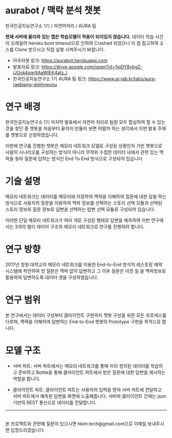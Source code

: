 # aurabot / 맥락 분석 챗봇
한국인공지능연구소 1기 / 자연어처리 / AURA 팀

<strong>현재 서버에 올라와 있는 앱은 학습모델이 적용이 되어있지 않습니다.</strong>
데이터 학습 시간이 오래걸려  heroku boot timeout으로 인하여 Crashed 되었으니 이 점 참고하여 소스를 Clone 받으시고 직접 실행 시켜주시기 바랍니다.
- 아우라봇 링크: <https://aurabot.herokuapp.com>
- 발표자료 링크: https://drive.google.com/open?id=1ipDY8ybgZ-iJGok4qqr9AaWIEK4atz_l
- 한국인공지능연구소 1기 AURA 팀 링크: https://www.ai-lab.kr/labs/aura-raebjang-gimhyeonu

# 연구 배경
한국인공지능연구소 1기 마지막 발표에서 자연어 처리로 팀원 모두 합심하여 할 수 있는 것을 찾던 중 챗봇을 처음부터 끝까지 만들어 보면 어떨까 하는 생각에서 이번 발표 주제를 챗봇으로 선정하였습니다.

이번에 연구를 진행한 챗봇은 메모리 네트워크 모델로 구성된 상황인지 기반 챗봇으로 사람이 시나리오를 구성하는 방식이 아니라 무작위 수집한 데이터 내에서 관련 있는 맥락을 찾아 질문에 답하는 방식인 End To End 방식으로 구성되어 있습니다

# 기술 설명
메모리 네트워크는 데이터를 메모리에 저장하여 맥락을 이해하여 질문에 대한 답을 하는 방식으로 사용자의 질문을 이용하여 맥락 정보를 선택하는 스토리 선택 모듈과 선택된 스토리 정보와 질문 정보로 답변을 선택하는 탑변 선택 모듈로 구성되어 있습니다.

이러한 단일 메모리 네트워크가 여러 개로 구성된 형태로 답변을 예측하여 이번 연구에서는 3개의 멀티 레이어 구조의 메모리 네트워크로 연구를 진행하려 합니다.

# 연구 방향
2017년 창원 대학교의 메모리 네트워크를 이용한 End-to-End 방식의 레스토랑 예약 시스템에 착안하여 첫 질문은 맥락 없이 답변하고 그 이후 질문은 이전 질 을 맥락정보로 활용하여 답변하도록 데이터 셋을 구성하였습니다.

# 연구 범위
본 연구에서는 데이터 구성부터 클라이언트 구현까지 챗봇 구성을 위한 모든 프로세스를 다루며, 맥락을 이해하여 답변하는 End-to-End 챗봇의 Prototype 구현을 목적으로 합니다.

# 모델 구조
- 서버 파트: 서버 파트에서는 메모리 네트워크를 통해 미리 정의된 데이터를 학습하고 준비하고 Bottle을 통해 클라이언트 파트에서 받은 질문에 대한 답변을 제시하는 역할을 합니다.

- 클라이언트 파트: 클라이언트 파트는 사용자의 입력을 받아 서버 파트에 전달하고 서버 파트에서 예측된 답변을 화면에 노출해줍니다. 서버와 클라이언트 간에는 json 기반의 REST 통신으로 데이터를 전달합니다.

<hr><br>
본 프로젝트와 관련해 질문이 있으시면 hkim.tech@gmail.com으로 이메일 보내주시면 답장드리겠습니다.
